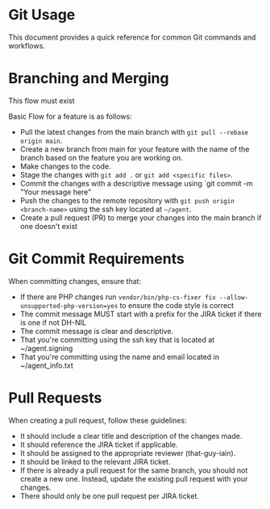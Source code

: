 Git Usage
=========

This document provides a quick reference for common Git commands and workflows.

# Branching and Merging

This flow must exist

Basic Flow for a feature is as follows:

* Pull the latest changes from the main branch with `git pull --rebase origin main`.
* Create a new branch from main for your feature with the name of the branch based on the feature you are working on.
* Make changes to the code.
* Stage the changes with `git add .` or `git add <specific files>`.
* Commit the changes with a descriptive message using `git commit -m "Your message here"
* Push the changes to the remote repository with `git push origin <branch-name>` using the ssh key located at `~/agent`.
* Create a pull request (PR) to merge your changes into the main branch if one doesn't exist

# Git Commit Requirements

When committing changes, ensure that:

* If there are PHP changes run `vendor/bin/php-cs-fixer fix --allow-unsupported-php-version=yes` to ensure the code style is correct
* The commit message MUST start with a prefix for the JIRA ticket if there is one if not DH-NIL
* The commit message is clear and descriptive.
* That you're committing using the ssh key that is located at ~/agent.signing
* That you're committing using the name and email located in ~/agent_info.txt

# Pull Requests

When creating a pull request, follow these guidelines:

* It should include a clear title and description of the changes made.
* It should reference the JIRA ticket if applicable.
* It should be assigned to the appropriate reviewer (that-guy-iain).
* It should be linked to the relevant JIRA ticket.
* If there is already a pull request for the same branch, you should not create a new one. Instead, update the existing pull request with your changes.
* There should only be one pull request per JIRA ticket.